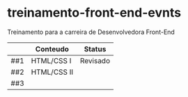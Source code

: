 # treinamento-front-end-evnts
Treinamento para a carreira de Desenvolvedora Front-End

|                |**Conteudo**                   |**Status**                   |
|----------------|-------------------------------|-----------------------------|
|##1             |HTML/CSS I                     |Revisado                     |
|##2             |HTML/CSS II                    |                             |
|##3             |                               |                             |
